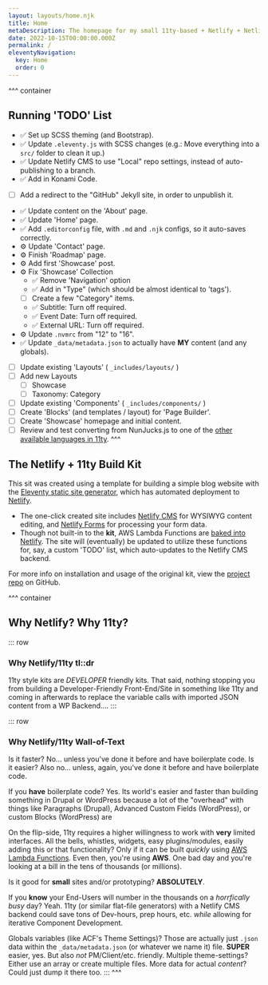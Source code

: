 ```yaml
---
layout: layouts/home.njk
title: Home
metaDescription: The homepage for my small 11ty-based + Netlify + Netlify CMS flat-file microsite for showcasing skills, life events, and recipes.
date: 2022-10-15T00:00:00.000Z
permalink: /
eleventyNavigation:
  key: Home
  order: 0
---
```

^^^ container
## Running 'TODO' List

- :white_check_mark: Set up SCSS theming (and Bootstrap).
- :white_check_mark: Update `.eleventy.js` with SCSS changes (e.g.: Move everything into a `src/` folder to clean it up.)
- :white_check_mark: Update Netlify CMS to use "Local" repo settings, instead of auto-publishing to a branch.
- :white_check_mark: Add in Konami Code.
- [ ] Add a redirect to the "GitHub" Jekyll site, in order to unpublish it.
- :white_check_mark: Update content on the 'About' page.
- :white_check_mark: Update 'Home' page.
- :white_check_mark: Add `.editorconfig` file, with `.md` and `.njk` configs, so it auto-saves correctly.
- :gear: Update 'Contact' page.
- :gear: Finish 'Roadmap' page.
- :gear: Add first 'Showcase' post.
- :gear: Fix 'Showcase' Collection
  - :white_check_mark: Remove 'Navigation' option
  - :white_check_mark: Add in "Type" (which should be almost identical to 'tags').
  - [ ] Create a few "Category" items.
  - :white_check_mark: Subtitle: Turn off required.
  - :white_check_mark: Event Date: Turn off required.
  - :white_check_mark: External URL: Turn off required.
- :gear: Update `.nvmrc` from "12" to "16".
- :white_check_mark: Update `_data/metadata.json` to actually have **MY** content (and any globals).
- [ ] Update existing 'Layouts' ( `_includes/layouts/` )
- [ ] Add new Layouts
  - [ ] Showcase
  - [ ] Taxonomy: Category
- [ ] Update existing 'Components' ( `_includes/components/` )
- [ ] Create 'Blocks' (and templates / layout) for 'Page Builder'.
- [ ] Create 'Showcase' homepage and initial content.
- [ ] Review and test converting from NunJucks.js to one of the [other available languages in 11ty](https://www.11ty.dev/docs/languages/).
^^^

## The Netlify + 11ty Build Kit

This sit was created using a template for building a simple blog website with the [Eleventy static site generator](https://www.11ty.dev), which has automated deployment to [Netlify](https://www.netlify.com).

- The one-click created site includes [Netlify CMS](https://www.netlifycms.org) for WYSIWYG content editing, and [Netlify Forms](https://www.netlify.com/docs/form-handling) for processing your form data.
- Though not built-in to the **kit**, AWS Lambda Functions are [baked into Netlify](https://www.netlify.com/products/functions/).  The site will (eventually) be updated to utilize these functions for, say, a custom 'TODO' list, which auto-updates to the Netlify CMS backend.

For more info on installation and usage of the original kit, view the [project repo](https://eleventy-netlify-boilerplate.netlify.app) on GitHub.

^^^ container
## Why Netlify?  Why 11ty?

::: row
### Why Netlify/11ty tl::dr

11ty style kits are _DEVELOPER_ friendly kits.  That said, nothing stopping you from building a Developer-Friendly Front-End/Site in something like 11ty and coming in afterwards to replace the variable calls with imported JSON content from a WP Backend....
:::

::: row
### Why Netlify/11ty Wall-of-Text

Is it faster? No... unless you've done it before and have boilerplate code.
Is it easier? Also no... unless, again, you've done it before and have boilerplate code.

If you **have** boilerplate code? Yes.  Its world's easier and faster than building something in Drupal or WordPress because a lot of the "overhead" with things like Paragraphs (Drupal), Advanced Custom Fields (WordPress), or custom Blocks (WordPress) are

On the flip-side, 11ty requires a higher willingness to work with **very** limited interfaces.  All the bells, whistles, widgets, easy plugins/modules, easily adding this or that functionality?  Only if it can be built _quickly_ using [AWS Lambda Functions](https://aws.amazon.com/lambda/).  Even then, you're using **AWS**.  One bad day and you're looking at a bill in the tens of thousands (or millions).

Is it good for **small** sites and/or prototyping?  **ABSOLUTELY**.

If you **know** your End-Users will number in the thousands on a _horrfically busy_ day?  Yeah. 11ty (or similar flat-file generators) with a Netlify CMS backend could save tons of Dev-hours, prep hours, etc. _while_ allowing for iterative Component Development.

Globals variables (like ACF's Theme Settings)?  Those are actually just `.json` data within the `_data/metadata.json` (or whatever we name it) file.  **SUPER** easier, yes.  But also _not_ PM/Client/etc. friendly.  Multiple theme-settings? Either use an array or create multiple files.  More data for actual _content_?  Could just dump it there too.
:::
^^^
